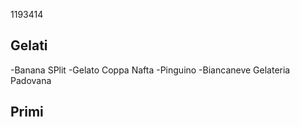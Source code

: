 1193414
## Gelati
-Banana SPlit
-Gelato Coppa Nafta
-Pinguino
-Biancaneve
Gelateria Padovana
## Primi
